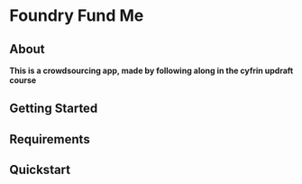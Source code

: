 # Foundry Fund Me

## About

**This is a crowdsourcing app, made by following along in the cyfrin updraft course**

## Getting Started

## Requirements

## Quickstart
